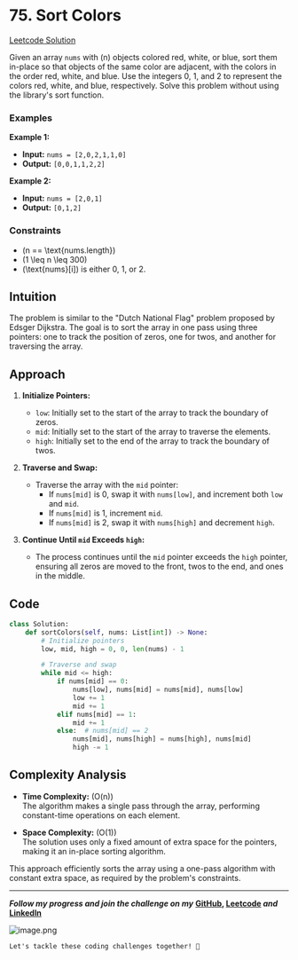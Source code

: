 # 75. Sort Colors
[Leetcode Solution](https://leetcode.com/problems/sort-colors/solutions/5529132/best-solution-challenge-day-2-revisewitharsh/)

Given an array `nums` with \(n\) objects colored red, white, or blue, sort them in-place so that objects of the same color are adjacent, with the colors in the order red, white, and blue. Use the integers 0, 1, and 2 to represent the colors red, white, and blue, respectively. Solve this problem without using the library's sort function.

### Examples

**Example 1:**

- **Input:** `nums = [2,0,2,1,1,0]`
- **Output:** `[0,0,1,1,2,2]`

**Example 2:**

- **Input:** `nums = [2,0,1]`
- **Output:** `[0,1,2]`

### Constraints

- \(n == \text{nums.length}\)
- \(1 \leq n \leq 300\)
- \(\text{nums}[i]\) is either 0, 1, or 2.

## Intuition

The problem is similar to the "Dutch National Flag" problem proposed by Edsger Dijkstra. The goal is to sort the array in one pass using three pointers: one to track the position of zeros, one for twos, and another for traversing the array.

## Approach

1. **Initialize Pointers:**
   - `low`: Initially set to the start of the array to track the boundary of zeros.
   - `mid`: Initially set to the start of the array to traverse the elements.
   - `high`: Initially set to the end of the array to track the boundary of twos.

2. **Traverse and Swap:**
   - Traverse the array with the `mid` pointer:
     - If `nums[mid]` is 0, swap it with `nums[low]`, and increment both `low` and `mid`.
     - If `nums[mid]` is 1, increment `mid`.
     - If `nums[mid]` is 2, swap it with `nums[high]` and decrement `high`.

3. **Continue Until `mid` Exceeds `high`:**
   - The process continues until the `mid` pointer exceeds the `high` pointer, ensuring all zeros are moved to the front, twos to the end, and ones in the middle.

## Code

```python
class Solution:
    def sortColors(self, nums: List[int]) -> None:
        # Initialize pointers
        low, mid, high = 0, 0, len(nums) - 1

        # Traverse and swap
        while mid <= high:
            if nums[mid] == 0:
                nums[low], nums[mid] = nums[mid], nums[low]
                low += 1
                mid += 1
            elif nums[mid] == 1:
                mid += 1
            else:  # nums[mid] == 2
                nums[mid], nums[high] = nums[high], nums[mid]
                high -= 1
```

## Complexity Analysis

- **Time Complexity:** \(O(n)\)  
  The algorithm makes a single pass through the array, performing constant-time operations on each element.

- **Space Complexity:** \(O(1)\)  
  The solution uses only a fixed amount of extra space for the pointers, making it an in-place sorting algorithm.

This approach efficiently sorts the array using a one-pass algorithm with constant extra space, as required by the problem's constraints.

---

***Follow my progress and join the challenge on my*** **[GitHub](https://github.com/nandini-gangrade/DSA-Sheet), [Leetcode](https://leetcode.com/problems/sort-colors/solutions/5529132/best-solution-challenge-day-2-revisewitharsh) *and* [LinkedIn](https://www.linkedin.com/feed/update/urn:li:activity:7221580562367414272/)** 

![image.png](https://assets.leetcode.com/users/images/dd42a649-e1d9-4b22-9eb8-add015c24468_1721761764.4795635.png)

`Let's tackle these coding challenges together! 🚀
`
